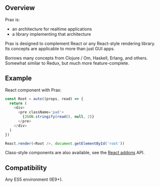 ## Overview

Prax is:
* an architecture for realtime applications
* a library implementing that architecture

Prax is designed to complement React or any React-style rendering library. Its
concepts are applicable to more than just GUI apps.

Borrows many concepts from Clojure / Om, Haskell, Erlang, and others. Somewhat
similar to Redux, but much more feature-complete.

## Example

React component with Prax:

<!--:
<div class="demo-pair">
:-->

```js
const Root = auto((props, read) => {
  return (
    <div>
      <pre className='pad'>
        {JSON.stringify(read(), null, 2)}
      </pre>
    </div>
  )
})

React.render(<Root />, document.getElementById('root'))
```

<!--:
  <div data-state></div>
</div>
:-->

Class-style components are also available, see the [React addons](api/react) API.

## Compatibility

Any ES5 environment (IE9+).
